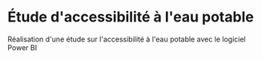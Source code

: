 # Étude d'accessibilité à l'eau potable
Réalisation d'une étude sur l'accessibilité à l'eau potable avec le logiciel Power BI
